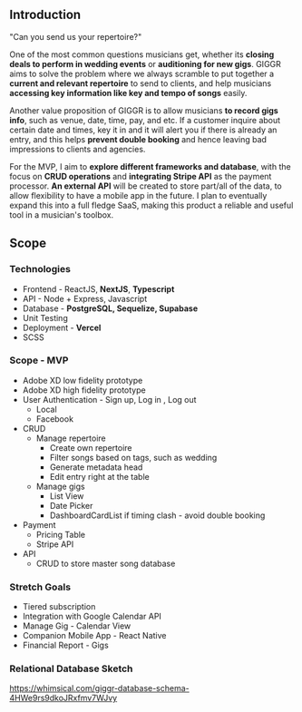 ## Introduction

"Can you send us your repertoire?"

One of the most common questions musicians get, whether its **closing deals to perform in wedding events** or **auditioning for new gigs**. GIGGR aims to solve the problem where we always scramble to put together a **current and relevant repertoire** to send to clients, and help musicians **accessing key information like key and tempo of songs** easily.

Another value proposition of GIGGR is to allow musicians **to record gigs info**, such as venue, date, time, pay, and etc. If a customer inquire about certain date and times, key it in and it will alert you if there is already an entry, and this helps **prevent double booking** and hence leaving bad impressions to clients and agencies.

For the MVP, I aim to **explore different frameworks and database**, with the focus on **CRUD operations** and **integrating Stripe API** as the payment processor. **An external API** will be created to store part/all of the data, to allow flexibility to have a mobile app in the future. I plan to eventually expand this into a full fledge SaaS, making this product a reliable and useful tool in a musician's toolbox.

## Scope

### Technologies

- Frontend - ReactJS, **NextJS**, **Typescript**
- API - Node + Express, Javascript
- Database - **PostgreSQL, Sequelize, Supabase**
- Unit Testing
- Deployment - **Vercel**
- SCSS

### Scope - MVP

- Adobe XD low fidelity prototype
- Adobe XD high fidelity prototype
- User Authentication - Sign up, Log in , Log out
    - Local
    - Facebook
- CRUD
    - Manage repertoire
        - Create own repertoire
        - Filter songs based on tags, such as wedding
        - Generate metadata head
        - Edit entry right at the table
    - Manage gigs
        - List View
        - Date Picker
        - DashboardCardList if timing clash - avoid double booking
- Payment
    - Pricing Table
    - Stripe API
- API
    - CRUD to store master song database

### Stretch Goals

- Tiered subscription
- Integration with Google Calendar API
- Manage Gig - Calendar View
- Companion Mobile App - React Native
- Financial Report - Gigs

### Relational Database Sketch
https://whimsical.com/giggr-database-schema-4HWe9rs9dkoJRxfmv7WJvy
